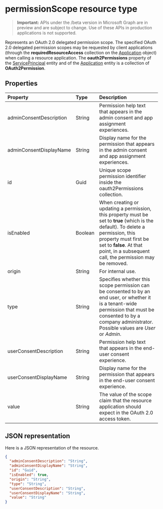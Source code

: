 # permissionScope resource type

> **Important:** APIs under the /beta version in Microsoft Graph are in preview and are subject to change. Use of these APIs in production applications is not supported.

Represents an OAuth 2.0 delegated permission scope. The specified OAuth 2.0 delegated permission scopes may be requested by client applications (through the **requiredResourceAccess** collection on the [Application](application.md) object) when calling a resource application. The **oauth2Permissions** property of the [ServicePrincipal](serviceprincipal.md) entity and of the [Application](application.md) entity is a collection of **OAuth2Permission**.

## Properties

| Property | Type | Description |
|:---------------|:--------|:----------|
|adminConsentDescription|String| Permission help text that appears in the admin consent and app assignment experiences. |
|adminConsentDisplayName|String| Display name for the permission that appears in the admin consent and app assignment experiences. |
|id|Guid| Unique scope permission identifier inside the oauth2Permissions collection. |
|isEnabled|Boolean| When creating or updating a permission, this property must be set to **true** (which is the default). To delete a permission, this property must first be set to **false**. At that point, in a subsequent call, the permission may be removed. |
|origin|String| For internal use. |
|type|String| Specifies whether this scope permission can be consented to by an end user, or whether it is a tenant-wide permission that must be consented to by a company administrator. Possible values are *User* or *Admin*. |
|userConsentDescription|String| Permission help text that appears in the end-user consent experience. |
|userConsentDisplayName|String| Display name for the permission that appears in the end-user consent experience. |
|value|String| The value of the scope claim that the resource application should expect in the OAuth 2.0 access token. |

## JSON representation
Here is a JSON representation of the resource.

<!-- {
  "blockType": "resource",
  "optionalProperties": [

  ],
  "@odata.type": "microsoft.graph.permissionScope"
}-->

```json
{
  "adminConsentDescription": "String",
  "adminConsentDisplayName": "String",
  "id": "Guid",
  "isEnabled": true,
  "origin": "String",
  "type": "String",
  "userConsentDescription": "String",
  "userConsentDisplayName": "String",
  "value": "String"
}

```


<!-- uuid: 8fcb5dbc-d5aa-4681-8e31-b001d5168d79
2015-10-25 14:57:30 UTC -->
<!-- {
  "type": "#page.annotation",
  "description": "permissionScope resource",
  "keywords": "",
  "section": "documentation",
  "tocPath": ""
}-->